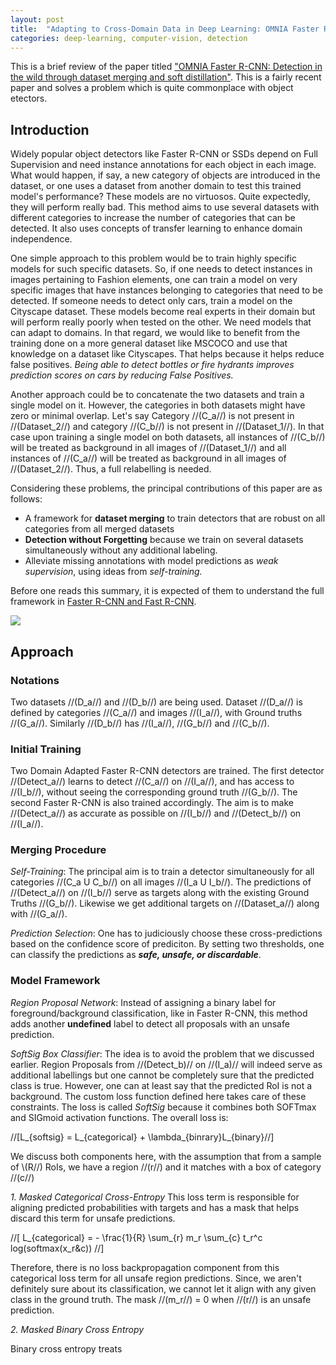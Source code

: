 ```yaml
---
layout: post
title:  "Adapting to Cross-Domain Data in Deep Learning: OMNIA Faster R-CNN"
categories: deep-learning, computer-vision, detection
--- 
```


This is a brief review of the paper titled ["OMNIA Faster R-CNN: Detection in the wild through dataset merging and soft distillation"](https://arxiv.org/abs/1812.02611). This is a fairly recent paper and solves a problem which is quite commonplace with object etectors.


## Introduction 
Widely popular object detectors like Faster R-CNN or SSDs depend on Full Supervision and need instance annotations for each object in each image. What would happen, if say, a new category of objects are introduced in the dataset, or one uses a dataset from another domain to test this trained model's performance? These models are no virtuosos. Quite expectedly, they will perform really bad. This method aims to use several datasets with different categories to increase the number of categories that can be detected. It also uses concepts of transfer learning to enhance domain independence.

One simple approach to this problem would be to train highly specific models for such specific datasets. So, if one needs to detect instances in images pertaining to Fashion elements, one can train a model on very specific images that have instances belonging to categories that need to be detected. If someone needs to detect only cars, train a model on the Cityscape dataset. These models become real experts in their domain but will perform really poorly when tested on the other. We need models that can adapt to domains. In that regard, we would like to benefit from the training done on a more general dataset like MSCOCO and use that knowledge on a dataset like Cityscapes. That helps because it helps reduce false positives. *Being able to detect bottles or fire hydrants improves prediction scores on cars by reducing False Positives.* 

Another approach could be to concatenate the two datasets and train a single model on it. However, the categories in both datasets might have zero or minimal overlap. Let's say Category //(C_a//) is not present in //(Dataset_2//) and category //(C_b//) is not present in //(Dataset_1//). In that case upon training a single model on both datasets, all instances of //(C_b//) will be treated as background in all images of //(Dataset_1//) and all instances of //(C_a//) will be treated as background in all images of //(Dataset_2//). Thus, a full relabelling is needed. 

Considering these problems, the principal contributions of this paper are as follows: 
- A framework for **dataset merging** to train detectors that are robust on all categories from all merged datasets
- **Detection without Forgetting** because we train on several datasets simultaneously without any additional labeling.
- Alleviate missing annotations with model predictions as *weak supervision*, using ideas from *self-training.*

Before one reads this summary, it is expected of them to understand the full framework in [Faster R-CNN and Fast R-CNN](https://www.jeremyjordan.me/object-detection-one-stage/).


<img src="{{site.url}}/images/omnia_1.png" style="display: block; margin: auto;" />


## Approach

### Notations

Two datasets //(D_a//) and //(D_b//) are being used. Dataset //(D_a//) is defined by categories //(C_a//) and images //(I_a//), with Ground truths //(G_a//). Similarly //(D_b//) has //(I_a//), //(G_b//) and //(C_b//). 

### Initial Training

Two Domain Adapted Faster R-CNN detectors are trained. The first detector //(Detect_a//) learns to detect  //(C_a//) on  //(I_a//), and has access to  //(I_b//), without seeing the corresponding ground truth  //(G_b//). The second Faster R-CNN is also trained accordingly. The aim is to make //(Detect_a//) as accurate as possible on //(I_b//) and //(Detect_b//) on //(I_a//).


### Merging Procedure

*Self-Training*: The principal aim is to train a detector simultaneously for all categories //(C_a U C_b//) on all images //(I_a U I_b//). The predictions of //(Detect_a//) on  //(I_b//) serve as targets along with the existing Ground Truths //(G_b//). Likewise we get additional targets on //(Dataset_a//) along with //(G_a//). 


*Prediction Selection*: One has to judiciously choose these cross-predictions based on the confidence score of prediciton. By setting two thresholds, one can classify the predictions as ***safe, unsafe, or discardable***. 


### Model Framework

*Region Proposal Network*: Instead of assigning a binary label for foreground/background classification, like in Faster R-CNN, this method adds another **undefined** label to detect all proposals with an unsafe prediction. 


*SoftSig Box Classifier*: The idea is to avoid the problem that we discussed earlier. Region Proposals from //(Detect_b)// on //(I_a)// will indeed serve as additional labellings but one cannot be completely sure that the predicted class is true. However, one can at least say that the predicted RoI is not a background. The custom loss function defined here takes care of these constraints. The loss is called *SoftSig* because it combines both SOFTmax and SIGmoid activation functions. The overall loss is:

//[L_{softsig} = L_{categorical} + \lambda_{binrary}L_{binary}//]

We discuss both components here, with the assumption that from a sample of \\(R//) RoIs, we have a region //(r//) and it matches with a box of category //(c//)


*1. Masked Categorical Cross-Entropy*
This loss term is responsible for aligning predicted probabilities with targets and has a mask that helps discard this term for unsafe predictions. 

//[ L_{categorical} = - \frac{1}{R} \sum_{r} m_r \sum_{c} t_r^c log(softmax(x_r&c)) //]

Therefore, there is no loss backpropagation component from this categorical loss term for all unsafe region predictions. Since, we aren't definitely sure about its classification, we cannot let it align with any given class in the ground truth. The mask //(m_r//) = 0 when //(r//) is an unsafe prediction.


*2. Masked Binary Cross Entropy*

Binary cross entropy treats 


